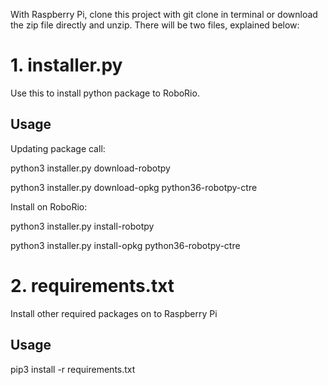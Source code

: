With Raspberry Pi, clone this project with git clone in terminal
or download the zip file directly and unzip.
There will be two files, explained below:

<h1>1. installer.py</h1>
Use this to install python package to RoboRio.

## Usage


Updating package call:

python3 installer.py download-robotpy

python3 installer.py download-opkg python36-robotpy-ctre

Install on RoboRio:

python3 installer.py install-robotpy

python3 installer.py install-opkg python36-robotpy-ctre

<h1>2. requirements.txt</h1>
Install other required packages on to Raspberry Pi

## Usage

pip3 install -r requirements.txt

